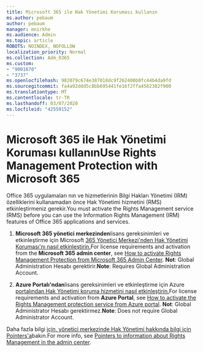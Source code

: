 ```yaml
---
title: Microsoft 365 ile Hak Yönetimi Koruması kullanın
ms.author: pebaum
author: pebaum
manager: mnirkhe
ms.audience: Admin
ms.topic: article
ROBOTS: NOINDEX, NOFOLLOW
localization_priority: Normal
ms.collection: Adm_O365
ms.custom:
- "9001670"
- "3737"
ms.openlocfilehash: 982079c674e387018dc9f262400b0fc44b4da9fd
ms.sourcegitcommit: fa4a92ddd5c8bb695441fe16f2ffa4562382f900
ms.translationtype: MT
ms.contentlocale: tr-TR
ms.lasthandoff: 03/07/2020
ms.locfileid: "42559152"
---
```

# <a name="use-rights-management-protection-with-microsoft-365"></a><span data-ttu-id="5b095-102">Microsoft 365 ile Hak Yönetimi Koruması kullanın</span><span class="sxs-lookup"><span data-stu-id="5b095-102">Use Rights Management Protection with Microsoft 365</span></span>

<span data-ttu-id="5b095-103">Office 365 uygulamaları nın ve hizmetlerinin Bilgi Hakları Yönetimi (IRM) özelliklerini kullanamadan önce Hak Yönetimi hizmetini (RMS) etkinleştirmeniz gerekir.</span><span class="sxs-lookup"><span data-stu-id="5b095-103">You must activate the Rights Management service (RMS) before you can use the Information Rights Management (IRM) features of Office 365 applications and services.</span></span>

1. <span data-ttu-id="5b095-104">**Microsoft 365 yönetici merkezinden**lisans gereksinimleri ve etkinleştirme için Microsoft [365 Yönetici Merkezi'nden Hak Yönetimi Koruması'nı nasıl etkinleştirin.](https://docs.microsoft.com/azure/information-protection/activate-office365)</span><span class="sxs-lookup"><span data-stu-id="5b095-104">For license requirements and activation from the **Microsoft 365 admin center**, see [How to activate Rights Management Protection from Microsoft 365 Admin Center](https://docs.microsoft.com/azure/information-protection/activate-office365).</span></span> <span data-ttu-id="5b095-105">**Not**: Global Administration Hesabı gerektirir.</span><span class="sxs-lookup"><span data-stu-id="5b095-105">**Note**: Requires Global Administration Account.</span></span>

2. <span data-ttu-id="5b095-106">**Azure Portalı'ndan**lisans gereksinimleri ve etkinleştirme için Azure [portalından Hak Yönetimi koruma hizmetini nasıl etkinleştirin.](https://docs.microsoft.com/azure/information-protection/activate-azure)</span><span class="sxs-lookup"><span data-stu-id="5b095-106">For license requirements and activation from **Azure Portal**, see [How to activate the Rights Management protection service from Azure portal](https://docs.microsoft.com/azure/information-protection/activate-azure).</span></span> <span data-ttu-id="5b095-107">**Not**: Global Administrator Hesabı gerektirmez.</span><span class="sxs-lookup"><span data-stu-id="5b095-107">**Note**: Does not require Global Administrator Account.</span></span>
 

<span data-ttu-id="5b095-108">Daha fazla bilgi [için, yönetici merkezinde Hak Yönetimi hakkında bilgi için Pointers'a](https://docs.microsoft.com/office365/enterprise/activate-rms-in-office-365)bakın.</span><span class="sxs-lookup"><span data-stu-id="5b095-108">For more info, see [Pointers to information about Rights Management in the admin center](https://docs.microsoft.com/office365/enterprise/activate-rms-in-office-365).</span></span>
